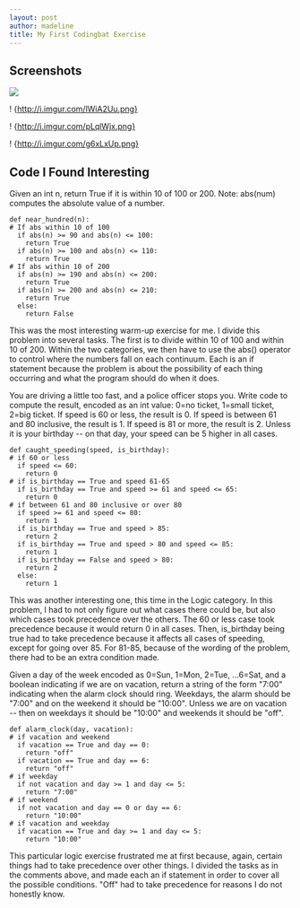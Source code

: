 ```yaml
---
layout: post
author: madeline
title: My First Codingbat Exercise
---
```

## Screenshots
![](http://i.imgur.com/eyrrucP.png)

! {http://i.imgur.com/lWiA2Uu.png}

! {http://i.imgur.com/pLqlWjx.png}

! {http://i.imgur.com/g6xLxUp.png}

## Code I Found Interesting

Given an int n, return True if it is within 10 of 100 or 200. Note: abs(num) computes the absolute value of a number.

```
def near_hundred(n):
# If abs within 10 of 100
  if abs(n) >= 90 and abs(n) <= 100:
    return True
  if abs(n) >= 100 and abs(n) <= 110:
    return True
# If abs within 10 of 200
  if abs(n) >= 190 and abs(n) <= 200:
    return True
  if abs(n) >= 200 and abs(n) <= 210:
    return True
  else:
    return False
```

This was the most interesting warm-up exercise for me.  I divide this problem into several tasks.  The first is to divide within 10 of 100 and within 10 of 200.  Within the two categories, we then have to use the abs() operator to control where the numbers fall on each continuum.  Each is an if statement because the problem is about the possibility of each thing occurring and what the program should do when it does.

You are driving a little too fast, and a police officer stops you. Write code to compute the result, encoded as an int value: 0=no ticket, 1=small ticket, 2=big ticket. If speed is 60 or less, the result is 0. If speed is between 61 and 80 inclusive, the result is 1. If speed is 81 or more, the result is 2. Unless it is your birthday -- on that day, your speed can be 5 higher in all cases.

```
def caught_speeding(speed, is_birthday):
# if 60 or less
  if speed <= 60:
    return 0
# if is_birthday == True and speed 61-65
  if is_birthday == True and speed >= 61 and speed <= 65:
    return 0
# if between 61 and 80 inclusive or over 80
  if speed >= 61 and speed <= 80:
    return 1
  if is_birthday == True and speed > 85:
    return 2
  if is_birthday == True and speed > 80 and speed <= 85:
    return 1
  if is_birthday == False and speed > 80:
    return 2
  else:
    return 1
```

This was another interesting one, this time in the Logic category.  In this problem, I had to not only figure out what cases there could be, but also which cases took precedence over the others.  The 60 or less case took precedence because it would return 0 in all cases.  Then, is_birthday being true had to take precedence because it affects all cases of speeding, except for going over 85.  For 81-85, because of the wording of the problem, there had to be an extra condition made.

Given a day of the week encoded as 0=Sun, 1=Mon, 2=Tue, ...6=Sat, and a boolean indicating if we are on vacation, return a string of the form "7:00" indicating when the alarm clock should ring. Weekdays, the alarm should be "7:00" and on the weekend it should be "10:00". Unless we are on vacation -- then on weekdays it should be "10:00" and weekends it should be "off".

```
def alarm_clock(day, vacation):
# if vacation and weekend
  if vacation == True and day == 0:
    return "off"
  if vacation == True and day == 6:
    return "off"
# if weekday
  if not vacation and day >= 1 and day <= 5:
    return "7:00"
# if weekend
  if not vacation and day == 0 or day == 6:
    return "10:00"
# if vacation and weekday
  if vacation == True and day >= 1 and day <= 5:
    return "10:00"
```

This particular logic exercise frustrated me at first because, again, certain things had to take precedence over other things.  I divided the tasks as in the comments above, and made each an if statement in order to cover all the possible conditions.  "Off" had to take precedence for reasons I do not honestly know.
